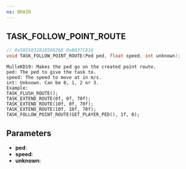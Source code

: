 ```yaml
---
ns: BRAIN
---
```

## TASK_FOLLOW_POINT_ROUTE

```c
// 0x595583281858626E 0xB837C816
void TASK_FOLLOW_POINT_ROUTE(Ped ped, float speed, int unknown);
```

```
MulleKD19: Makes the ped go on the created point route.  
ped: The ped to give the task to.  
speed: The speed to move at in m/s.  
int: Unknown. Can be 0, 1, 2 or 3.  
Example:  
TASK_FLUSH_ROUTE();  
TASK_EXTEND_ROUTE(0f, 0f, 70f);  
TASK_EXTEND_ROUTE(10f, 0f, 70f);  
TASK_EXTEND_ROUTE(10f, 10f, 70f);  
TASK_FOLLOW_POINT_ROUTE(GET_PLAYER_PED(), 1f, 0);  
```

## Parameters
* **ped**: 
* **speed**: 
* **unknown**: 

